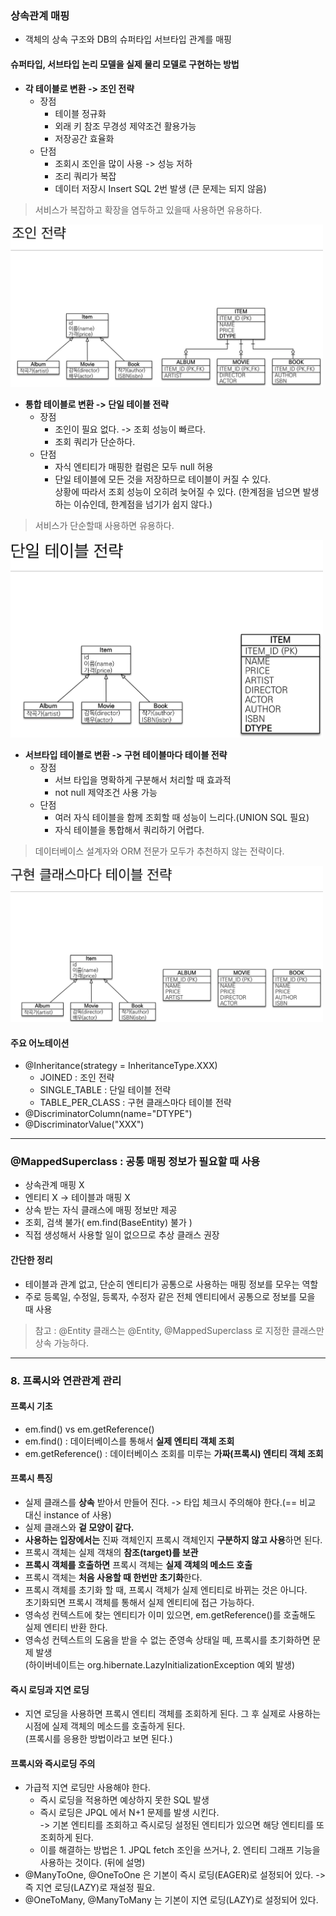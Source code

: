 ### 상속관계 매핑
- 객체의 상속 구조와 DB의 슈퍼타입 서브타입 관계를 매핑

#### 슈퍼타입, 서브타입 논리 모델을 실제 물리 모델로 구현하는 방법
- <b>각 테이블로 변환 -> 조인 전략</b>
  - 장점
    - 테이블 정규화
    - 외래 키 참조 무경성 제약조건 활용가능
    - 저장공간 효율화
  - 단점
    - 조회시 조인을 많이 사용 -> 성능 저하
    - 조리 쿼리가 복잡
    - 데이터 저장시 Insert SQL 2번 발생 (큰 문제는 되지 않음)
> 서비스가 복잡하고 확장을 염두하고 있을때 사용하면 유용하다.
<img src="/ex1-hello-jpa/img/img-1.png" width="500px;">

- <b>통합 테이블로 변환 -> 단일 테이블 전략</b>
  - 장점
    - 조인이 필요 없다. -> 조회 성능이 빠르다.
    - 조회 쿼리가 단순하다.
  - 단점
    - 자식 엔티티가 매핑한 컬럼은 모두 null 허용
    - 단일 테이블에 모든 것을 저장하므로 테이블이 커질 수 있다. <br>상황에 따라서 조회 성능이 오히려 늦어질 수 있다. (한계점을 넘으면 발생하는 이슈인데, 한계점을 넘기가 쉽지 않다.)
> 서비스가 단순할때 사용하면 유용하다.

<img src="/ex1-hello-jpa/img/img-2.png" width="500px;">

- <b>서브타입 테이블로 변환 -> 구현 테이블마다 테이블 전략</b>
  - 장점
    - 서브 타입을 명확하게 구분해서 처리할 때 효과적
    - not null 제약조건 사용 가능
  - 단점
    - 여러 자식 테이블을 함께 조회할 때 성능이 느리다.(UNION SQL 필요)
    - 자식 테이블을 통합해서 쿼리하기 어렵다.
> 데이터베이스 설계자와 ORM 전문가 모두가 추천하지 않는 전략이다.

<img src="/ex1-hello-jpa/img/img-3.png" width="500px;">

#### 주요 어노테이션
- @Inheritance(strategy = InheritanceType.XXX)
  - JOINED : 조인 전략
  - SINGLE_TABLE : 단일 테이블 전략
  - TABLE_PER_CLASS : 구현 클래스마다 테이블 전략 
- @DiscriminatorColumn(name="DTYPE")
- @DiscriminatorValue("XXX")

---
### @MappedSuperclass : 공통 매핑 정보가 필요할 때 사용 
- 상속관계 매핑 X
- 엔티티 X -> 테이블과 매핑 X
- 상속 받는 자식 클래스에 매핑 정보만 제공
- 조회, 검색 불가( em.find(BaseEntity) 불가 )
- 직접 생성해서 사용할 일이 없으므로 추상 클래스 권장

#### 간단한 정리
- 테이블과 관계 없고, 단순히 엔티티가 공통으로 사용하는 매핑 정보를 모우는 역할
- 주로 등록일, 수정일, 등록자, 수정자 같은 전체 엔티티에서 공통으로 정보를 모을 때 사용
> 참고 : @Entity 클래스는 @Entity, @MappedSuperclass 로 지정한 클래스만 상속 가능하다.

---
### 8. 프록시와 연관관계 관리
#### 프록시 기초
- em.find() vs em.getReference()
- em.find() : 데이터베이스를 통해서 **실제 엔티티 객체 조회**
- em.getReference() : 데이터베이스 조회를 미루는 **가짜(프록시) 엔티티 객체 조회**

#### 프록시 특징
- 실제 클래스를 **상속** 받아서 만들어 진다. -> 타입 체크시 주의해야 한다.(== 비교 대신 instance of 사용)
- 실제 클래스와 **겉 모양이 같다.**
- **사용하는 입장에서는** 진짜 객체인지 프록시 객체인지 **구분하지 않고 사용**하면 된다.
- 프록시 객체는 실제 객채의 **참조(target)를 보관**
- **프록시 객체를 호출하면** 프록시 객체는 **실제 객체의 메소드 호출**
- 프록시 객체는 **처음 사용할 때 한번만 초기화**한다.
- 프록시 객체를 초기화 할 때, 프록시 객체가 실제 엔티티로 바뀌는 것은 아니다.<br>초기화되면 프록시 객체를 통해서 실제 엔티티에 접근 가능하다.
- 영속성 컨텍스트에 찾는 엔티티가 이미 있으면, em.getReference()를 호출해도 실제 엔티티 반환 한다.
- 영속성 컨텍스트의 도움을 받을 수 없는 준영속 상태일 떼, 프록시를 초기화하면 문제 발생<br>(하이버네이트는 org.hibernate.LazyInitializationException 예외 발생)

#### 즉시 로딩과 지연 로딩
- 지연 로딩을 사용하면 프록시 엔티티 객체를 조회하게 된다. 그 후 실제로 사용하는 시점에 실제 객체의 메소드를 호출하게 된다.<br> (프록시를 응용한 방법이라고 보면 된다.)

#### 프록시와 즉시로딩 주의
- 가급적 지연 로딩만 사용해야 한다.
  - 즉시 로딩을 적용하면 예상하지 못한 SQL 발생
  - 즉시 로딩은 JPQL 에서 N+1 문제를 발생 시킨다.<br> -> 기본 엔티티를 조회하고 즉시로딩 설정된 엔티티가 있으면 해당 엔티티를 또 조회하게 된다.
  - 이를 해결하는 방법은 1. JPQL fetch 조인을 쓰거나, 2. 엔티티 그래프 기능을 사용하는 것이다. (뒤에 설명) 
- @ManyToOne, @OneToOne 은 기본이 즉시 로딩(EAGER)로 설정되어 있다. -> 즉 지연 로딩(LAZY)로 재설정 필요.
- @OneToMany, @ManyToMany 는 기본이 지연 로딩(LAZY)로 설정되어 있다.
